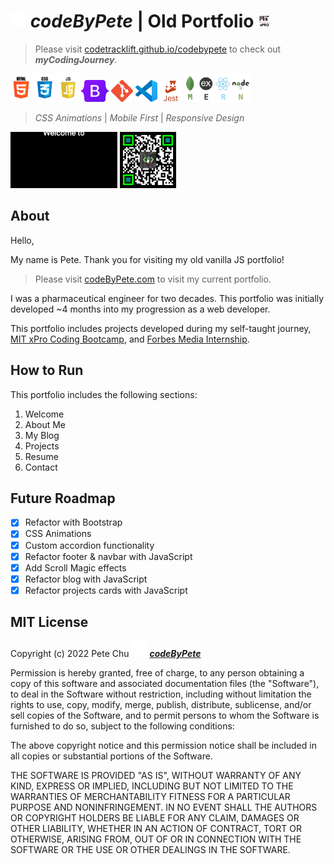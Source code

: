 # <img src='./pics/about/giphyPharma2Code.gif' alt='codeByPete logo' width='25'> ***codeByPete*** | Old Portfolio <img src='./pics/about/mitxPro_logoStacked.jpg' alt='MIT xPro logo' width='20'>

>Please visit [codetracklift.github.io/codebypete](https://codetracklift.github.io/codebypete) to check out ***myCodingJourney***.  

<img src='./pics/about/html5_logo.gif' alt='HTML5 logo' height='45'> <img src='./pics/about/css3_logo.gif' alt='CSS3 logo' height='45'> <img src='./pics/about/javascript_logo.gif' alt='JavaScript logo' height='45'> <img src='./pics/about/bootstrap-logo.svg' alt='Bootstrap logo' height='35'> <img src='./pics/about/gitLogoOrangeRed.png' alt='VS Code logo' height='35'> <img src='./pics/about/vsCodeLogo.png' alt='VS Code logo' height='35'> <img src='./pics/about/jest_logo.gif' alt='Jest Logo' height='35'> <img src='./pics/about/mernStackTrans.png' alt='VS Code logo' height='45'> 

>*CSS Animations* | *Mobile First* | *Responsive Design*

<img src='./pics/projects/giphycBP.gif' alt='VS Code logo' height='90'> <img src='./pics/about/qrByPete_dark.png' alt='VS Code logo' height='90'> 

## About
Hello,

My name is Pete. Thank you for visiting my old vanilla JS portfolio!

>Please visit [codeByPete.com](https://www.codebypete.com) to visit my current portfolio.

I was a pharmaceutical engineer for two decades. This portfolio was initially developed ~4 months into my progression as a web developer.

This portfolio includes projects developed during my self-taught journey, [MIT xPro Coding Bootcamp](https://www.linkedin.com/posts/codebypete_reactjs-nextjs-sass-activity-6949117987429785600-4QwH), and [Forbes Media Internship](https://www.linkedin.com/posts/codebypete_webdevelopment-mernstackdeveloper-activity-6931971649504198656-hdBr).

## How to Run

This portfolio includes the following sections:
1. Welcome
2. About Me
3. My Blog
4. Projects
5. Resume
6. Contact

## Future Roadmap
- [x] Refactor with Bootstrap
- [x] CSS Animations
- [x] Custom accordion functionality
- [x] Refactor footer & navbar with JavaScript
- [x] Add Scroll Magic effects
- [x] Refactor blog with JavaScript
- [x] Refactor projects cards with JavaScript

## MIT License

Copyright (c) 2022 Pete Chu <img src='./pics/about/giphyPharma2Code.gif' alt='codeByPete logo' width='25'> ***[codeByPete](https://www.codebypete.com)***

Permission is hereby granted, free of charge, to any person obtaining a copy of this software and associated documentation files (the "Software"), to deal in the Software without restriction, including without limitation the rights to use, copy, modify, merge, publish, distribute, sublicense, and/or sell copies of the Software, and to permit persons to whom the Software is furnished to do so, subject to the following conditions:

The above copyright notice and this permission notice shall be included in all copies or substantial portions of the Software.

THE SOFTWARE IS PROVIDED "AS IS", WITHOUT WARRANTY OF ANY KIND, EXPRESS OR IMPLIED, INCLUDING BUT NOT LIMITED TO THE WARRANTIES OF MERCHANTABILITY FITNESS FOR A PARTICULAR PURPOSE AND NONINFRINGEMENT. IN NO EVENT SHALL THE AUTHORS OR COPYRIGHT HOLDERS BE LIABLE FOR ANY CLAIM, DAMAGES OR OTHER LIABILITY, WHETHER IN AN ACTION OF CONTRACT, TORT OR OTHERWISE, ARISING FROM, OUT OF OR IN CONNECTION WITH THE SOFTWARE OR THE USE OR OTHER DEALINGS IN THE SOFTWARE.
